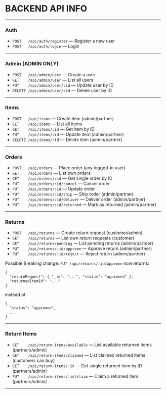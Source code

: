 # BACKEND API INFO

---

### **Auth**

- `POST   /api/auth/register` — Register a new user
- `POST   /api/auth/login` — Login

---

### **Admin** (ADMIN ONLY)

- `POST   /api/admin/user` — Create a user
- `GET    /api/admin/user` — List all users
- `PUT    /api/admin/user/:id` — Update user by ID
- `DELETE /api/admin/user/:id` — Delete user by ID

---

### **Items**

- `POST   /api/items` — Create item (admin/partner)
- `GET    /api/items` — List all items
- `GET    /api/items/:id` — Get item by ID
- `PUT    /api/items/:id` — Update item (admin/partner)
- `DELETE /api/items/:id` — Delete item (admin/partner)

---

### **Orders**

- `POST   /api/orders` — Place order (any logged-in user)
- `GET    /api/orders` — List own orders
- `GET    /api/orders/:id` — Get single order by ID
- `PUT    /api/orders/:id/cancel` — Cancel order
- `PUT    /api/orders/:id` — Update order
- `PUT    /api/orders/:id/ship` — Ship order (admin/partner)
- `PUT    /api/orders/:id/deliver` — Deliver order (admin/partner)
- `PUT    /api/orders/:id/returned` — Mark as returned (admin/partner)

---

### **Returns**

- `POST   /api/returns` — Create return request (customer/admin)
- `GET    /api/returns` — List own return requests (customer)
- `GET    /api/returns/pending` — List pending returns (admin/partner)
- `PUT    /api/returns/:id/approve` — Approve return (admin/partner)
- `PUT    /api/returns/:id/reject` — Reject return (admin/partner)

Possible Breaking change: `PUT /api/returns/:id/approve` now returns:

```
{
  "returnRequest": { "_id": "...", "status": "approved" },
  "returnedItemId": "..."
}
```

instead of

```
{
  "status": "approved",
  ...
}
```

---

### **Return Items**

- `GET    /api/return-items/available` — List available returned items (partners/admin)
- `GET    /api/return-items/claimed` — List claimed returned items (customers can buy)
- `GET    /api/return-items/:id` — Get single returned item by ID (partners/admin)
- `PUT    /api/return-items/:id/claim` — Claim a returned item (partners/admin)

---
